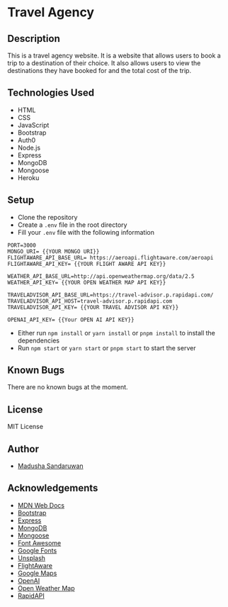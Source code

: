 # Travel Agency
## Description
This is a travel agency website. It is a website that allows users to book a trip to a destination of their choice. It also allows users to view the destinations they have booked for and the total cost of the trip.

## Technologies Used
* HTML
* CSS
* JavaScript
* Bootstrap
* Auth0
* Node.js
* Express
* MongoDB
* Mongoose
* Heroku
## Setup
* Clone the repository
* Create a `.env` file in the root directory 
* Fill your `.env` file with the following information
```
PORT=3000
MONGO_URI= {{YOUR MONGO URI}}
FLIGHTAWARE_API_BASE_URL= https://aeroapi.flightaware.com/aeroapi
FLIGHTAWARE_API_KEY= {{YOUR FLIGHT AWARE API KEY}}

WEATHER_API_BASE_URL=http://api.openweathermap.org/data/2.5
WEATHER_API_KEY= {{YOUR OPEN WEATHER MAP API KEY}}

TRAVELADVISOR_API_BASE_URL=https://travel-advisor.p.rapidapi.com/
TRAVELADVISOR_API_HOST=travel-advisor.p.rapidapi.com
TRAVELADVISOR_API_KEY= {{YOUR TRAVEL ADVISOR API KEY}}

OPENAI_API_KEY= {{Your OPEN AI API KEY}}
```

* Either run `npm install` or `yarn install` or `pnpm install` to install the dependencies
* Run `npm start` or `yarn start` or `pnpm start` to start the server
## Known Bugs
There are no known bugs at the moment.
## License
MIT License
## Author
* [Madusha Sandaruwan](https://www.linkedin.com/in/madushasandaruwan/)
## Acknowledgements
* [MDN Web Docs](https://developer.mozilla.org/en-US/)
* [Bootstrap](https://getbootstrap.com/)
* [Express](https://expressjs.com/)
* [MongoDB](https://www.mongodb.com/)
* [Mongoose](https://mongoosejs.com/)
* [Font Awesome](https://fontawesome.com/)
* [Google Fonts](https://fonts.google.com/)
* [Unsplash](https://unsplash.com/)
* [FlightAware](https://flightaware.com/)
* [Google Maps](https://www.google.com/maps)
* [OpenAI](https://openai.com/)
* [Open Weather Map](https://openweathermap.org/)
* [RapidAPI](https://rapidapi.com/)